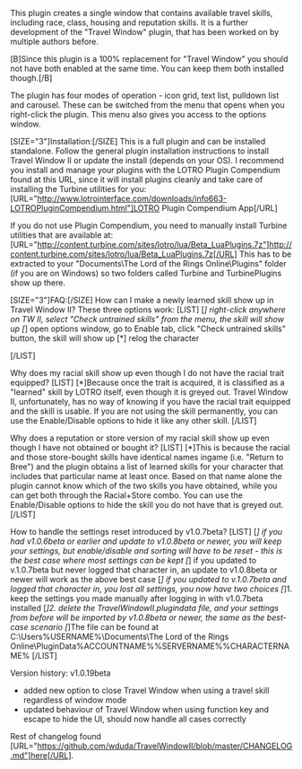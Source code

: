 This plugin creates a single window that contains available travel skills, including race, class, housing and reputation skills. It is a further development of the "Travel Window" plugin, that has been worked on by multiple authors before.

[B]Since this plugin is a 100% replacement for "Travel Window" you should not have both enabled at the same time. You can keep them both installed though.[/B]

The plugin has four modes of operation - icon grid, text list, pulldown list and carousel. These can be switched from the menu that opens when you right-click the plugin. This menu also gives you access to the options window. 

[SIZE="3"]Installation:[/SIZE]
This is a full plugin and can be installed standalone. Follow the general plugin installation instructions to install Travel Window II or update the install (depends on your OS).
I recommend you install and manage your plugins with the LOTRO Plugin Compendium found at this URL, since it will install plugins cleanly and take care of installing the Turbine utilities for you: [URL="http://www.lotrointerface.com/downloads/info663-LOTROPluginCompendium.html"]LOTRO Plugin Compendium App[/URL]

If you do not use Plugin Compendium, you need to manually install Turbine utilities that are available at:
[URL="http://content.turbine.com/sites/lotro/lua/Beta_LuaPlugins.7z"]http://content.turbine.com/sites/lotro/lua/Beta_LuaPlugins.7z[/URL]
This has to be extracted to your "Documents\The Lord of the Rings Online\Plugins" folder (if you are on Windows) so two folders called Turbine and TurbinePlugins show up there.

[SIZE="3"]FAQ:[/SIZE]
How can I make a newly learned skill show up in Travel Window II?
These three options work:
[LIST]
[*] right-click anywhere on TW II, select "Check untrained skills" from the menu, the skill will show up
[*] open options window, go to Enable tab, click "Check untrained skills" button, the skill will show up
[*] relog the character

[/LIST]

Why does my racial skill show up even though I do not have the racial trait equipped?
[LIST]
[*]Because once the trait is acquired, it is classified as a "learned" skill by LOTRO itself, even though it is greyed out. Travel Window II, unfortunately, has no way of knowing if you have the racial trait equipped and the skill is usable. If you are not using the skill permanently, you can use the Enable/Disable options to hide it like any other skill.
[/LIST]

Why does a reputation or store version of my racial skill show up even though I have not obtained or bought it?
[LIST]
[*]This is because the racial and those store-bought skills have identical names ingame (i.e. "Return to Bree") and the plugin obtains a list of learned skills for your character that includes that particular name at least once. Based on that name alone the plugin cannot know which of the two skills you have obtained, while you can get both through the Racial+Store combo. You can use the Enable/Disable options to hide the skill you do not have that is greyed out.
[/LIST]

How to handle the settings reset introduced by v1.0.7beta?
[LIST]
[*] if you had v1.0.6beta or earlier and update to v1.0.8beta or newer, you will keep your settings, but enable/disable and sorting will have to be reset - this is the best case where most settings can be kept
[*] if you updated to v.1.0.7beta but never logged that character in, an update to v1.0.8beta or newer will work as the above best case
[*] if you updated to v.1.0.7beta and logged that character in, you lost all settings, you now have two choices
[*]1. keep the settings you made manually after logging in with v1.0.7beta installed
[*]2. delete the TravelWindowII.plugindata file, and your settings from before will be imported by v1.0.8beta or newer, the same as the best-case scenario
[*]The file can be found at C:\Users\%USERNAME%\Documents\The Lord of the Rings Online\PluginData\%ACCOUNTNAME%\%SERVERNAME%\%CHARACTERNAME%
[/LIST]

Version history:
v1.0.19beta
- added new option to close Travel Window when using a travel skill regardless of window mode
- updated behaviour of Travel Window when using function key and escape to hide the UI, should now handle all cases correctly

Rest of changelog found [URL="https://github.com/wduda/TravelWindowII/blob/master/CHANGELOG.md"]here[/URL].